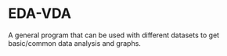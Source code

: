 # EDA-VDA

A general program that can be used with different datasets to get basic/common data analysis and graphs.
